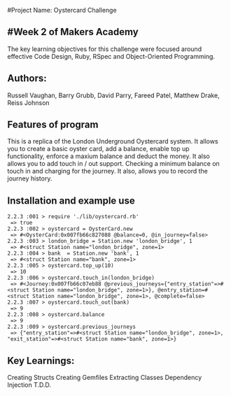 #Project Name: Oystercard Challenge

#Week 2 of Makers Academy
--------------------------

The key learning objectives for this challenge were focused around effective Code Design, Ruby, RSpec and Object-Oriented Programming.

Authors:
--------

Russell Vaughan, Barry Grubb, David Parry, Fareed Patel, Matthew Drake, Reiss Johnson

Features of program
--------------------

This is a replica of the London Underground Oystercard system. It allows you to create a basic oyster card, add a balance, enable top up functionality, enforce a maxium balance and deduct the money. It also allows you to add touch in / out support. Checking a minimum balance on touch in and charging for the journey. It also, allows you to record the journey history.

Installation and example use
----------------------------

```
2.2.3 :001 > require './lib/oystercard.rb'
 => true 
2.2.3 :002 > oystercard = OysterCard.new
 => #<OysterCard:0x007fb66c827088 @balance=0, @in_journey=false> 
2.2.3 :003 > london_bridge = Station.new 'london_bridge', 1
 => #<struct Station name="london_bridge", zone=1> 
2.2.3 :004 > bank  = Station.new 'bank', 1
 => #<struct Station name="bank", zone=1> 
2.2.3 :005 > oystercard.top_up(10)
 => 10 
2.2.3 :006 > oystercard.touch_in(london_bridge)
 => #<Journey:0x007fb66c07eb88 @previous_journeys={"entry_station"=>#<struct Station name="london_bridge", zone=1>}, @entry_station=#<struct Station name="london_bridge", zone=1>, @complete=false> 
2.2.3 :007 > oystercard.touch_out(bank)
 => 9 
2.2.3 :008 > oystercard.balance
 => 9 
2.2.3 :009 > oystercard.previous_journeys
 => {"entry_station"=>#<struct Station name="london_bridge", zone=1>, "exit_station"=>#<struct Station name="bank", zone=1>} 

```

 Key Learnings:
 --------------
 Creating Structs
 Creating Gemfiles
 Extracting Classes
 Dependency Injection
 T.D.D.
